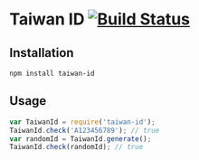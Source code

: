 # Taiwan ID [![Build Status](https://travis-ci.org/tonytonyjan/taiwan-id.svg?branch=master)](https://travis-ci.org/tonytonyjan/taiwan-id)

## Installation

```
npm install taiwan-id
```

## Usage

```js
var TaiwanId = require('taiwan-id');
TaiwanId.check('A123456789'); // true
var randomId = TaiwanId.generate();
TaiwanId.check(randomId); // true
```
